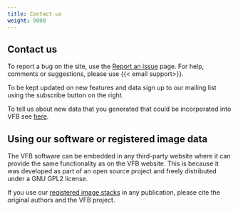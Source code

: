 ```yaml
---
title: Contact us
weight: 9000
---
```


## Contact us

To report a bug on the site, use the [Report an issue](Feedback.htm) page. For help, comments or suggestions, please use {{< email support>}}.

To be kept updated on new features and data sign up to our mailing list using the subscribe button on the right.

To tell us about new data that you generated that could be incorporated into VFB see [here](yourPaper.htm).

## Using our software or registered image data

The VFB software can be embedded in any third-party website where it can provide the same functionality as on the VFB website. This is because it was developed as part of an open source project and freely distributed under a GNU GPL2 license.

If you use our [registered image stacks](image_data_downloads.htm) in any publication, please cite the original authors and the VFB project.
